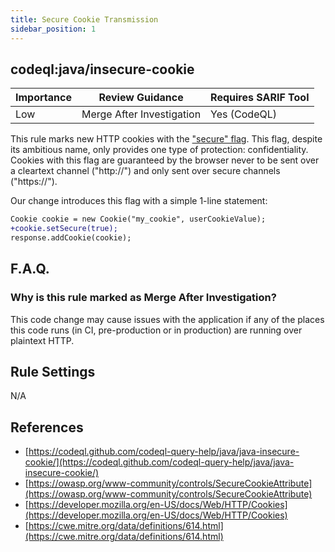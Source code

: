 ```yaml
---
title: Secure Cookie Transmission
sidebar_position: 1
---
```


## codeql:java/insecure-cookie 

| Importance | Review Guidance           | Requires SARIF Tool |
|------------|---------------------------|---------------------|
 | Low        | Merge After Investigation | Yes (CodeQL)        |

This rule marks new HTTP cookies with the ["secure" flag](https://owasp.org/www-community/controls/SecureCookieAttribute). This flag, despite its ambitious name, only provides one type of protection: confidentiality. Cookies with this flag are guaranteed by the browser never to be sent over a cleartext channel ("http://") and only sent over secure channels ("https://").

Our change introduces this flag with a simple 1-line statement:

```diff
Cookie cookie = new Cookie("my_cookie", userCookieValue);
+cookie.setSecure(true);
response.addCookie(cookie);
```

## F.A.Q.

### Why is this rule marked as Merge After Investigation?

This code change may cause issues with the application if any of the places this code runs (in CI, pre-production or in production) are running over plaintext HTTP.

## Rule Settings

N/A

## References
* [https://codeql.github.com/codeql-query-help/java/java-insecure-cookie/](https://codeql.github.com/codeql-query-help/java/java-insecure-cookie/)
* [https://owasp.org/www-community/controls/SecureCookieAttribute](https://owasp.org/www-community/controls/SecureCookieAttribute)
* [https://developer.mozilla.org/en-US/docs/Web/HTTP/Cookies](https://developer.mozilla.org/en-US/docs/Web/HTTP/Cookies)
* [https://cwe.mitre.org/data/definitions/614.html](https://cwe.mitre.org/data/definitions/614.html)
